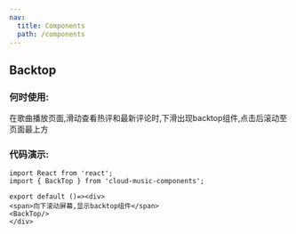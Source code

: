 ```yaml
---
nav:
  title: Components
  path: /components
---
```


## Backtop

### 何时使用:
在歌曲播放页面,滑动查看热评和最新评论时,下滑出现backtop组件,点击后滚动至页面最上方

### 代码演示:
```tsx
import React from 'react';
import { BackTop } from 'cloud-music-components';

export default ()=><div>
<span>向下滚动屏幕,显示backtop组件</span>
<BackTop/>
</div>

```


<API></API>

